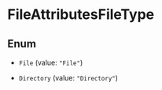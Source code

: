 

# FileAttributesFileType

## Enum


* `File` (value: `"File"`)

* `Directory` (value: `"Directory"`)



